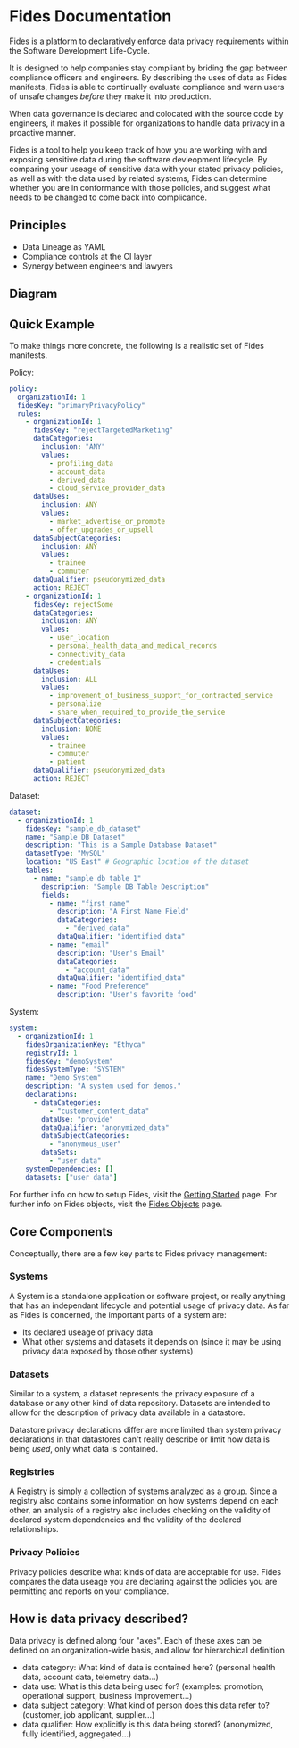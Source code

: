 # Fides Documentation

Fides is a platform to declaratively enforce data privacy requirements within the Software Development Life-Cycle.

It is designed to help companies stay compliant by briding the gap between compliance officers and engineers. By describing the uses of data as Fides manifests, Fides is able to continually evaluate compliance and warn users of unsafe changes _before_ they make it into production.

When data governance is declared and colocated with the source code by engineers, it makes it possible for organizations to handle data privacy in a proactive manner.

Fides is a tool to help you keep track of how you are working with and exposing sensitive data during the software devleopment lifecycle. By comparing your useage of sensitive data with your stated privacy policies, as well as with the data used by related systems, Fides can determine whether you are in conformance with those policies, and suggest what needs to be changed to come back into complicance.

## Principles

* Data Lineage as YAML
* Compliance controls at the CI layer
* Synergy between engineers and lawyers

## Diagram

## Quick Example

To make things more concrete, the following is a realistic set of Fides manifests.

Policy:

```yaml
policy:
  organizationId: 1
  fidesKey: "primaryPrivacyPolicy"
  rules:
    - organizationId: 1
      fidesKey: "rejectTargetedMarketing"
      dataCategories:
        inclusion: "ANY"
        values:
          - profiling_data
          - account_data
          - derived_data
          - cloud_service_provider_data
      dataUses:
        inclusion: ANY
        values:
          - market_advertise_or_promote
          - offer_upgrades_or_upsell
      dataSubjectCategories:
        inclusion: ANY
        values:
          - trainee
          - commuter
      dataQualifier: pseudonymized_data
      action: REJECT
    - organizationId: 1
      fidesKey: rejectSome
      dataCategories:
        inclusion: ANY
        values:
          - user_location
          - personal_health_data_and_medical_records
          - connectivity_data
          - credentials
      dataUses:
        inclusion: ALL
        values:
          - improvement_of_business_support_for_contracted_service
          - personalize
          - share_when_required_to_provide_the_service
      dataSubjectCategories:
        inclusion: NONE
        values:
          - trainee
          - commuter
          - patient
      dataQualifier: pseudonymized_data
      action: REJECT
```

Dataset:

```yaml
dataset:
  - organizationId: 1
    fidesKey: "sample_db_dataset"
    name: "Sample DB Dataset"
    description: "This is a Sample Database Dataset"
    datasetType: "MySQL"
    location: "US East" # Geographic location of the dataset
    tables:
      - name: "sample_db_table_1"
        description: "Sample DB Table Description"
        fields:
          - name: "first_name"
            description: "A First Name Field"
            dataCategories:
              - "derived_data"
            dataQualifier: "identified_data"
          - name: "email"
            description: "User's Email"
            dataCategories:
              - "account_data"
            dataQualifier: "identified_data"
          - name: "Food Preference"
            description: "User's favorite food"
```

System:

```yaml
system:
  - organizationId: 1
    fidesOrganizationKey: "Ethyca"
    registryId: 1
    fidesKey: "demoSystem"
    fidesSystemType: "SYSTEM"
    name: "Demo System"
    description: "A system used for demos."
    declarations:
      - dataCategories:
          - "customer_content_data"
        dataUse: "provide"
        dataQualifier: "anonymized_data"
        dataSubjectCategories:
          - "anonymous_user"
        dataSets:
          - "user_data"
    systemDependencies: []
    datasets: ["user_data"]
```

For further info on how to setup Fides, visit the [Getting Started](getting_started.md) page.
For further info on Fides objects, visit the [Fides Objects](fides_objects.md) page.

## Core Components

Conceptually, there are a few key parts to Fides privacy management:

### Systems

A System is a standalone application or software project, or really anything that has an independant lifecycle and potential usage of privacy data. As far as Fides is concerned, the important parts of a system are:

* Its declared useage of privacy data
* What other systems and datasets it depends on (since it may be using privacy data exposed by those other systems)

### Datasets

Similar to a system, a dataset represents the privacy exposure of a database or any other kind of data repository. Datasets are intended to allow for the description of privacy data available in a datastore.

Datastore privacy declarations differ are more limited than system privacy declarations in that datastores can't really describe or limit how data is being _used_, only what data is contained.

### Registries

A Registry is simply a collection of systems analyzed as a group. Since a registry also contains some information on how systems depend on each other, an analysis of a registry also includes checking on the validity of declared system dependencies and the validity of the declared relationships.

### Privacy Policies

Privacy policies describe what kinds of data are acceptable for use. Fides compares the data useage you are declaring against the policies you are permitting and reports on your compliance.

## How is data privacy described?

Data privacy is defined along four "axes". Each of these axes can be defined on an organization-wide basis, and allow for hierarchical definition

* data category: What kind of data is contained here?
(personal health data, account data, telemetry data...)
* data use: What is this data being used for?
(examples: promotion, operational support, business improvement...)
* data subject category: What kind of person does this data refer to?
(customer, job applicant, supplier...)
* data qualifier: How explicitly is this data being stored?
(anonymized, fully identified, aggregated...)
